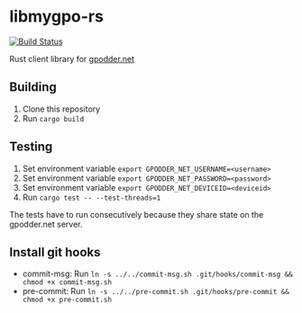 # libmygpo-rs

[![Build Status](https://travis-ci.org/FeuRenard/libmygpo-rs.svg?branch=master)](https://travis-ci.org/FeuRenard/libmygpo-rs)

Rust client library for [gpodder.net](https://gpodder.net/)

## Building
1. Clone this repository
2. Run `cargo build`

## Testing

1. Set environment variable `export GPODDER_NET_USERNAME=<username>`
2. Set environment variable `export GPODDER_NET_PASSWORD=<password>`
3. Set environment variable `export GPODDER_NET_DEVICEID=<deviceid>`
4. Run `cargo test -- --test-threads=1`

The tests have to run consecutively because they share state on the gpodder.net server.

## Install git hooks
* commit-msg: Run `ln -s ../../commit-msg.sh .git/hooks/commit-msg && chmod +x commit-msg.sh`
* pre-commit: Run `ln -s ../../pre-commit.sh .git/hooks/pre-commit && chmod +x pre-commit.sh`
